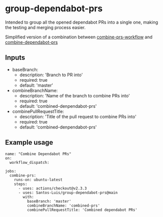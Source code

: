# group-dependabot-prs
Intended to group all the opened dependabot PRs into a single one, making the testing and merging process easier.

Simplified version of a combination between [combine-prs-workflow](https://github.com/hrvey/combine-prs-workflow) and [combine-dependabot-prs](https://github.com/mAAdhaTTah/combine-dependabot-prs)

## Inputs
- baseBranch:
  - description: 'Branch to PR into'
  - required: true
  - default: 'master'
- combineBranchName:
  - description: 'Name of the branch to combine PRs into'
  - required: true
  - default: 'combined-denpendabot-prs'
- combinePullRequestTitle:
  - description: 'Title of the pull request to combine PRs into'
  - required: true
  - default: 'combined-denpendabot-prs'


## Example usage
```
name: "Combine Dependabot PRs"
on:
  workflow_dispatch:

jobs:
  combine-prs:
    runs-on: ubuntu-latest
    steps:
      - uses: actions/checkout@v2.3.3
      - uses: Santos-Luis/group-dependabot-prs@main
        with:
          baseBranch: 'master'
          combineBranchName: 'combined-prs'
          combinePullRequestTitle: 'Combined dependabot PRs'
```
